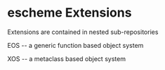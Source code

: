 escheme Extensions
===

Extensions are contained in nested sub-repositories

EOS -- a generic function based object system

XOS -- a metaclass based object system

 
